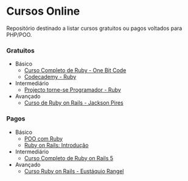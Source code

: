 # Cursos Online

Repositório destinado a listar cursos gratuitos ou pagos voltados para PHP/POO.

### Gratuitos

- Básico
    - [Curso Completo de Ruby - One Bit Code](https://www.youtube.com/watch?v=2js9Q_BMD-8&list=PLdDT8if5attEOcQGPHLNIfnSFiJHhGDOZ)
    - [Codecademy - Ruby](https://www.codecademy.com/catalog/language/ruby)
- Intermediário
    - [Projecto torne-se Programador - Ruby](https://www.youtube.com/watch?v=Y8YuI1zDnHg&list=PLEdPHGYbHhldWUFs2Q-jSzXAv3NXh4wu0)
- Avançado
    - [Curso de Ruby on Rails - Jackson Pires](https://www.youtube.com/watch?v=ZHPondVB9RQ&list=PLe3LRfCs4go-mkvHRMSXEOG-HDbzesyaP)

### Pagos

- Básico
    - [POO com Ruby](https://www.udemy.com/poo-ruby/)
    - [Ruby on Rails: Introdução](https://www.coursera.org/learn/ruby-on-rails-intro)
- Intermediário
  - [Curso Completo de Ruby on Rails 5](https://www.udemy.com/rubyonrails-5x/)
- Avançado
    - [Curso Ruby on Rails - Eustáquio Rangel](http://www.bluefish.com.br/curso-ruby-on-rails)
